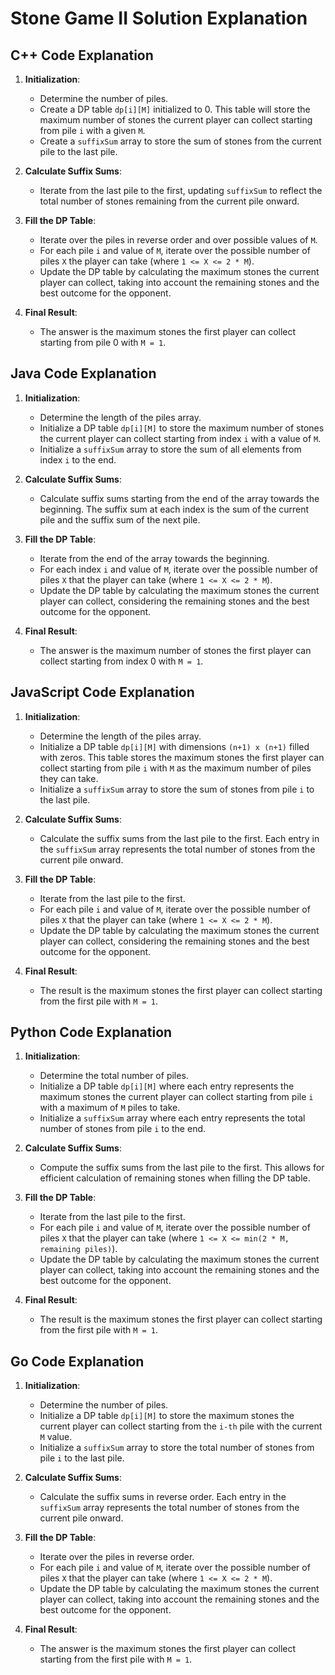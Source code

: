 # Stone Game II Solution Explanation

## C++ Code Explanation

1. **Initialization**:
   - Determine the number of piles.
   - Create a DP table `dp[i][M]` initialized to 0. This table will store the maximum number of stones the current player can collect starting from pile `i` with a given `M`.
   - Create a `suffixSum` array to store the sum of stones from the current pile to the last pile.

2. **Calculate Suffix Sums**:
   - Iterate from the last pile to the first, updating `suffixSum` to reflect the total number of stones remaining from the current pile onward.

3. **Fill the DP Table**:
   - Iterate over the piles in reverse order and over possible values of `M`.
   - For each pile `i` and value of `M`, iterate over the possible number of piles `X` the player can take (where `1 <= X <= 2 * M`).
   - Update the DP table by calculating the maximum stones the current player can collect, taking into account the remaining stones and the best outcome for the opponent.

4. **Final Result**:
   - The answer is the maximum stones the first player can collect starting from pile 0 with `M = 1`.

## Java Code Explanation

1. **Initialization**:
   - Determine the length of the piles array.
   - Initialize a DP table `dp[i][M]` to store the maximum number of stones the current player can collect starting from index `i` with a value of `M`.
   - Initialize a `suffixSum` array to store the sum of all elements from index `i` to the end.

2. **Calculate Suffix Sums**:
   - Calculate suffix sums starting from the end of the array towards the beginning. The suffix sum at each index is the sum of the current pile and the suffix sum of the next pile.

3. **Fill the DP Table**:
   - Iterate from the end of the array towards the beginning.
   - For each index `i` and value of `M`, iterate over the possible number of piles `X` that the player can take (where `1 <= X <= 2 * M`).
   - Update the DP table by calculating the maximum stones the current player can collect, considering the remaining stones and the best outcome for the opponent.

4. **Final Result**:
   - The answer is the maximum number of stones the first player can collect starting from index 0 with `M = 1`.

## JavaScript Code Explanation

1. **Initialization**:
   - Determine the length of the piles array.
   - Initialize a DP table `dp[i][M]` with dimensions `(n+1) x (n+1)` filled with zeros. This table stores the maximum stones the first player can collect starting from pile `i` with `M` as the maximum number of piles they can take.
   - Initialize a `suffixSum` array to store the sum of stones from pile `i` to the last pile.

2. **Calculate Suffix Sums**:
   - Calculate the suffix sums from the last pile to the first. Each entry in the `suffixSum` array represents the total number of stones from the current pile onward.

3. **Fill the DP Table**:
   - Iterate from the last pile to the first.
   - For each pile `i` and value of `M`, iterate over the possible number of piles `X` that the player can take (where `1 <= X <= 2 * M`).
   - Update the DP table by calculating the maximum stones the current player can collect, considering the remaining stones and the best outcome for the opponent.

4. **Final Result**:
   - The result is the maximum stones the first player can collect starting from the first pile with `M = 1`.

## Python Code Explanation

1. **Initialization**:
   - Determine the total number of piles.
   - Initialize a DP table `dp[i][M]` where each entry represents the maximum stones the current player can collect starting from pile `i` with a maximum of `M` piles to take.
   - Initialize a `suffixSum` array where each entry represents the total number of stones from pile `i` to the end.

2. **Calculate Suffix Sums**:
   - Compute the suffix sums from the last pile to the first. This allows for efficient calculation of remaining stones when filling the DP table.

3. **Fill the DP Table**:
   - Iterate from the last pile to the first.
   - For each pile `i` and value of `M`, iterate over the possible number of piles `X` that the player can take (where `1 <= X <= min(2 * M, remaining piles)`).
   - Update the DP table by calculating the maximum stones the current player can collect, taking into account the remaining stones and the best outcome for the opponent.

4. **Final Result**:
   - The result is the maximum stones the first player can collect starting from the first pile with `M = 1`.

## Go Code Explanation

1. **Initialization**:
   - Determine the number of piles.
   - Initialize a DP table `dp[i][M]` to store the maximum stones the current player can collect starting from the `i-th` pile with the current `M` value.
   - Initialize a `suffixSum` array to store the total number of stones from pile `i` to the last pile.

2. **Calculate Suffix Sums**:
   - Calculate the suffix sums in reverse order. Each entry in the `suffixSum` array represents the total number of stones from the current pile onward.

3. **Fill the DP Table**:
   - Iterate over the piles in reverse order.
   - For each pile `i` and value of `M`, iterate over the possible number of piles `X` that the player can take (where `1 <= X <= 2 * M`).
   - Update the DP table by calculating the maximum stones the current player can collect, taking into account the remaining stones and the best outcome for the opponent.

4. **Final Result**:
   - The answer is the maximum stones the first player can collect starting from the first pile with `M = 1`.
